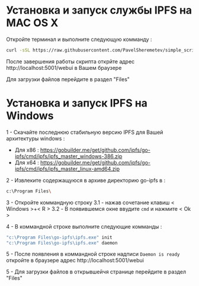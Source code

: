 # Установка и запуск службы IPFS на MAC OS X
Откройте терминал и выполните следующую комманду :
```bash
curl -sSL https://raw.githubusercontent.com/PavelSheremetev/simple_scripts_ipfs/master/macos.ipfs.sh | bash
```
После завершения работы скрипта открйте адрес http://localhost:5001/webui в Вашем браузере

Для загрузки файлов перейдите в раздел "Files" 

# Установка и запуск IPFS на Windows
1 - Скачайте последнюю стабильную версию IPFS для Вашей архитектуры windows :
* Для x86 :
https://gobuilder.me/get/github.com/ipfs/go-ipfs/cmd/ipfs/ipfs_master_windows-386.zip
* Для x64 :
https://gobuilder.me/get/github.com/ipfs/go-ipfs/cmd/ipfs/ipfs_master_linux-amd64.zip

2 - Извлеките содержащуюся в архиве директорию go-ipfs в :
```bash
c:\Program Files\
```

3 - Откройте коммандную строку 
  3.1 - нажав сочетание клавиш < Windows >+< R > 
  3.2 - В появившемся окне ввудите ``` cmd ``` и нажмите < Ok >

4 - В коммандной строке выполните следующие комманды :

```bash
"c:\Program Files\go-ipfs\ipfs.exe" init 
"c:\Program Files\go-ipfs\ipfs.exe" daemon 
```
5 - После появления в коммандной строке надписи ```Daemon is ready``` откройте в браузере адрес http://localhost:5001/webui

5 - Для загрузки файлов в открывшейчя странице перейдите в раздел "Files" 

